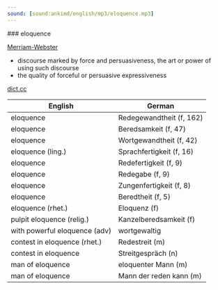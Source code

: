 ```yaml
---
sound: [sound:ankimd/english/mp3/eloquence.mp3]
---
```


\### eloquence

[Merriam-Webster](https://www.merriam-webster.com/dictionary/eloquence)

- discourse marked by force and persuasiveness, the art or power of using such discourse
- the quality of forceful or persuasive expressiveness

[dict.cc](https://www.dict.cc/eloquence)

| English        | German       |
| -------------- | ------------ |
| eloquence | Redegewandtheit (f, 162) |
| eloquence | Beredsamkeit (f, 47) |
| eloquence | Wortgewandtheit (f, 42) |
| eloquence (ling.) | Sprachfertigkeit (f, 16) |
| eloquence | Redefertigkeit (f, 9) |
| eloquence | Redegabe (f, 9) |
| eloquence | Zungenfertigkeit (f, 8) |
| eloquence | Beredtheit (f, 5) |
| eloquence (rhet.) | Eloquenz (f) |
| pulpit eloquence (relig.) | Kanzelberedsamkeit (f) |
| with powerful eloquence (adv) | wortgewaltig |
| contest in eloquence (rhet.) | Redestreit (m) |
| contest in eloquence | Streitgespräch (n) |
| man of eloquence | eloquenter Mann (m) |
| man of eloquence | Mann der reden kann (m) |
